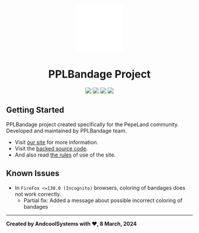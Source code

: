 <div align="center">
  <a href="https://pplbandage.ru">
    <picture>
      <img alt="PPLBandage logo" src="public/icon_transparent.png" height="128" />
    </picture>
  </a>
  <h1>PPLBandage Project</h1>

  <a href="https://pepeland.net"><img src="https://andcool.ru/static/badges/made-for-ppl.svg"/></a>
  <a href="https://github.com/PPLBandage/pplbandage_site/actions"><img src="https://img.shields.io/github/actions/workflow/status/PPLBandage/pplbandage_site/main.yml?style=flat&label=Build%20%26%20Deploy&link=https%3A%2F%2Fgithub.com%2FPPLBandage%2Fpplbandage_site%2Factions"/></a>
  <img src="https://img.shields.io/endpoint?url=https%3A%2F%2Fghloc.vercel.app%2Fapi%2FPPLBandage%2Fpplbandage_site%2Fbadge%3Ffilter%3D.ts%24%2C.tsx%24%2C.css%24"/>
  <a href="https://www.codefactor.io/repository/github/pplbandage/pplbandage_site/overview/master"><img src="https://www.codefactor.io/repository/github/pplbandage/pplbandage_site/badge/master"/></a>
</div>

## Getting Started
PPLBandage project created specifically for the PepeLand community. Developed and maintained by PPLBandage team.  
- Visit [our site](https://pplbandage.ru) for more information.
- Visit the [backed source code](https://github.com/PPLBandage/pplbandage_backend).
- And also read [the rules](https://pplbandage.ru/tutorials/rules) of use of the site.

## Known Issues

- In `FireFox <=130.0 (Incognito)` browsers, coloring of bandages does not work correctly.
  - Partial fix: Added a message about possible incorrect coloring of bandages 

---
**Created by AndcoolSystems with ♥, 8 March, 2024**
